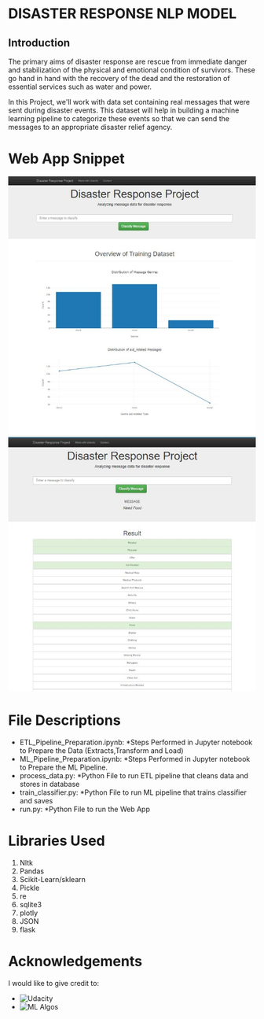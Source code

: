 # DISASTER RESPONSE NLP MODEL

## Introduction

The primary aims of disaster response are rescue from immediate danger and stabilization of the physical and emotional condition of survivors. These go hand in hand with the recovery of the dead and the restoration of essential services such as water and power. 

In this Project, we'll work with data set containing real messages that were sent during disaster events. This dataset will help in building a machine learning pipeline to categorize these events so that we can send the messages to an appropriate disaster relief agency.

# Web App Snippet
![Web App](Web_app.JPG)
![Web App](Web_app_2.JPG)

# File Descriptions

* ETL_Pipeline_Preparation.ipynb: *Steps Performed in Jupyter notebook to Prepare the Data (Extracts,Transform and Load)
* ML_Pipeline_Preparation.ipynb: *Steps Performed in Jupyter notebook to Prepare the ML Pipeline.
* process_data.py: *Python File to run ETL pipeline that cleans data and stores in database
* train_classifier.py: *Python File to run ML pipeline that trains classifier and saves 
* run.py: *Python File to run the Web App 

# Libraries Used

  1. Nltk
  2. Pandas
  3. Scikit-Learn/sklearn
  4. Pickle
  5. re
  6. sqlite3
  7. plotly
  8. JSON
  9. flask

# Acknowledgements
I would like to give credit to:
* ![Udacity](https://classroom.udacity.com/nanodegrees/nd025)
* ![ML Algos](https://machinelearningmastery.com/)
